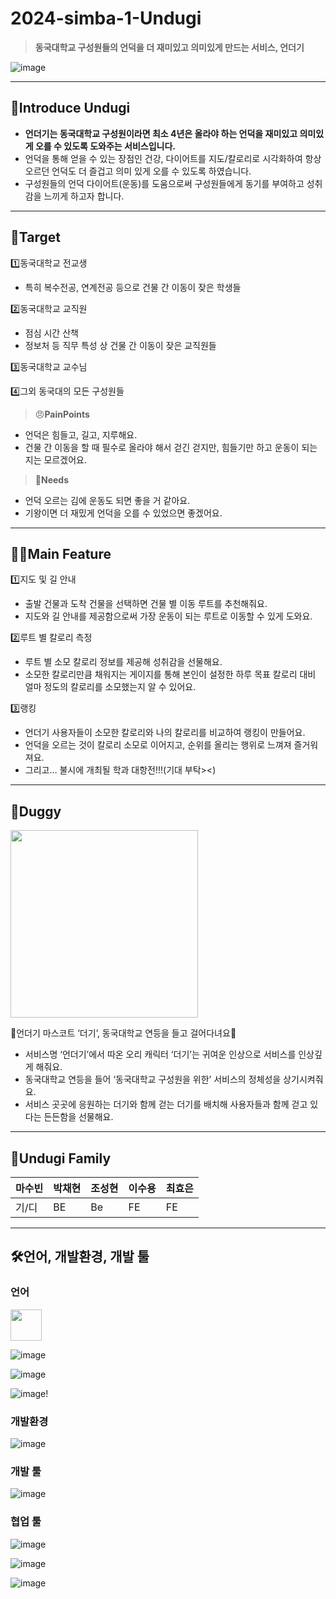 # 2024-simba-1-Undugi

> **동국대학교 구성원들의 언덕을 더 재미있고 의미있게 만드는 서비스, 언더기**
> 
![image](https://github.com/LikeLion-at-DGU/2024-simba-1-Undugi/assets/112747336/37cb2f9f-0bf2-4c68-b3bf-e68d8c0de638)



---

## 🦆Introduce Undugi

- **언더기는 동국대학교 구성원이라면 최소 4년은 올라야 하는 언덕을 재미있고 의미있게 오를 수 있도록 도와주는 서비스입니다.**
- 언덕을 통해 얻을 수 있는 장점인 건강, 다이어트를 지도/칼로리로 시각화하여 항상 오르던 언덕도 더 즐겁고 의미 있게 오를 수 있도록 하였습니다.
- 구성원들의 언덕 다이어트(운동)를 도움으로써 구성원들에게 동기를 부여하고 성취감을 느끼게 하고자 합니다.

---

## 🎯Target

1️⃣동국대학교 전교생

- 특히 복수전공, 연계전공 등으로 건물 간 이동이 잦은 학생들

2️⃣동국대학교 교직원

- 점심 시간 산책
- 정보처 등 직무 특성 상 건물 간 이동이 잦은 교직원들

3️⃣동국대학교 교수님

4️⃣그외 동국대의 모든 구성원들

> 😠**PainPoints**
> 
- 언덕은 힘들고, 길고, 지루해요.
- 건물 간 이동을 할 때 필수로 올라야 해서 걷긴 걷지만, 힘들기만 하고 운동이 되는지는 모르겠어요.

> **🤩Needs**
> 
- 언덕 오르는 김에 운동도 되면 좋을 거 같아요.
- 기왕이면 더 재밌게 언덕을 오를 수 있었으면 좋겠어요.

---

## 🤳🏼Main Feature

1️⃣지도 및 길 안내

- 출발 건물과 도착 건물을 선택하면 건물 별 이동 루트를 추천해줘요.
- 지도와 길 안내를 제공함으로써 가장 운동이 되는 루트로 이동할 수 있게 도와요.

2️⃣루트 별 칼로리 측정

- 루트 별 소모 칼로리 정보를 제공해 성취감을 선물해요.
- 소모한 칼로리만큼 채워지는 게이지를 통해 본인이 설정한 하루 목표 칼로리 대비 얼마 정도의 칼로리를 소모했는지 알 수 있어요.

3️⃣랭킹

- 언더기 사용자들이 소모한 칼로리와 나의 칼로리를 비교하여 랭킹이 만들어요.
- 언덕을 오르는 것이 칼로리 소모로 이어지고, 순위를 올리는 행위로 느껴져 즐거워져요.
- 그리고… 불시에 개최될 학과 대항전!!!(기대 부탁><)

---

## 🦆Duggy

<img style="width:300px" src="https://github.com/LikeLion-at-DGU/2024-simba-1-Undugi/assets/112747336/625e1a68-2219-41df-98af-8b006a58f6e3"/>

🏮언더기 마스코트 ‘더기’, 동국대학교 연등을 들고 걸어다녀요🏮

- 서비스명 ‘언더기’에서 따온 오리 캐릭터 ‘더기’는 귀여운 인상으로 서비스를 인상깊게 해줘요.
- 동국대학교 연등을 들어 ‘동국대학교 구성원을 위한’ 서비스의 정체성을 상기시켜줘요.
- 서비스 곳곳에 응원하는 더기와 함께 걷는 더기를 배치해 사용자들과 함께 걷고 있다는 든든함을 선물해요.

---

## 👯Undugi Family

| 마수빈 | 박채현 | 조성현 | 이수용 | 최효은 |
| --- | --- | --- | --- | --- |
| 기/디 | BE | Be | FE | FE |

---

## 🛠️언어, 개발환경, 개발 툴

### 언어

<img style="width:50px" src="https://github.com/LikeLion-at-DGU/2024-simba-1-Undugi/assets/112747336/1743ce8f-f891-4075-b600-f1f480dda49a"/>

![image](https://github.com/LikeLion-at-DGU/2024-simba-1-Undugi/assets/112747336/65d64e70-b710-4a19-82b0-517f67fbd47d)

![image](https://github.com/LikeLion-at-DGU/2024-simba-1-Undugi/assets/112747336/9d5cb1d3-ae20-456f-a537-8e8a1264781f)

![image](https://github.com/LikeLion-at-DGU/2024-simba-1-Undugi/assets/112747336/1935200e-257c-462d-823f-dc657834698f)!

### 개발환경

![image](https://github.com/LikeLion-at-DGU/2024-simba-1-Undugi/assets/112747336/de6f5ed6-a2c6-4d17-8a3d-1314fe01a0b6)

### 개발 툴

![image](https://github.com/LikeLion-at-DGU/2024-simba-1-Undugi/assets/112747336/c98fa25b-fd90-4ab4-90ec-17ff0ed71eca)

### 협업 툴

![image](https://github.com/LikeLion-at-DGU/2024-simba-1-Undugi/assets/112747336/70abf913-fc5e-4b2e-8d5f-74d767c92dfb)

![image](https://github.com/LikeLion-at-DGU/2024-simba-1-Undugi/assets/112747336/8778bf47-1b78-4aa5-bf16-621666e4311f)

![image](https://github.com/LikeLion-at-DGU/2024-simba-1-Undugi/assets/112747336/1539a9f5-a925-424a-adc0-90bc1c412055)
